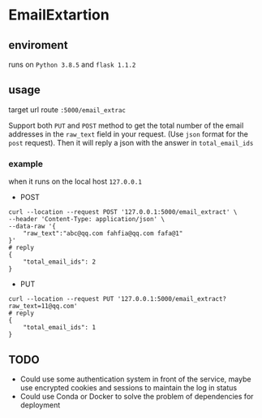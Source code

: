 # EmailExtartion

## enviroment

runs on `Python 3.8.5` and `flask 1.1.2`

## usage

target url route `:5000/email_extrac`

Support both `PUT` and `POST` method to get the total number of the email addresses in the `raw_text` field in your request. (Use `json` format for the `post` request). Then it will reply a json with the answer in `total_email_ids`

### example

when it runs on the local  host `127.0.0.1`

- POST

```
curl --location --request POST '127.0.0.1:5000/email_extract' \
--header 'Content-Type: application/json' \
--data-raw '{
    "raw_text":"abc@qq.com fahfia@qq.com fafa@1"
}'
# reply
{
    "total_email_ids": 2
}
```

- PUT

```
curl --location --request PUT '127.0.0.1:5000/email_extract?raw_text=11@qq.com'
# reply
{
    "total_email_ids": 1
}
```

## TODO

- Could use some authentication system in front of the service, maybe use encrypted cookies and sessions to maintain the log in status
- Could use Conda or Docker to solve the problem of dependencies for deployment

